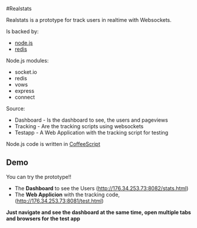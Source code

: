 #Realstats

Realstats is a prototype for track users in realtime with Websockets.

Is backed by: 

* [node.js](http://nodejs.org)
* [redis](http://redis.io)

Node.js modules:

* socket.io
* redis
* vows
* express
* connect


Source:

* Dashboard - Is the dashboard to see, the users and pageviews
* Tracking - Are the tracking scripts using websockets
* Testapp - A Web Application with the tracking script for testing


Node.js code is written in [CoffeeScript](http://jashkenas.github.com/coffee-script/)

## Demo

You can try the prototype!!

* The **Dashboard** to see the Users (http://176.34.253.73:8082/stats.html) 
* The **Web Applicion** with the tracking code, (http://176.34.253.73:8081/test.html)

**Just navigate and see the dashboard at the same time, open multiple tabs and browsers for the test app**